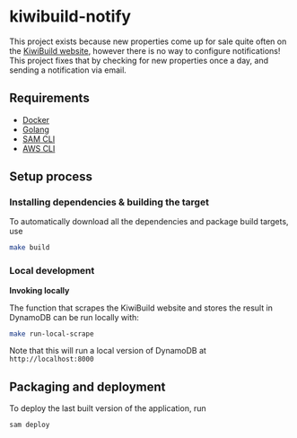 # kiwibuild-notify

This project exists because new properties come up for sale quite often on the [KiwiBuild website](https://www.kiwibuild.govt.nz/), however there is no way to configure notifications! This project fixes that by checking for new properties once a day, and sending a notification via email.

## Requirements

* [Docker](https://www.docker.com/community-edition)
* [Golang](https://golang.org)
* [SAM CLI](https://docs.aws.amazon.com/serverless-application-model/latest/developerguide/serverless-sam-cli-install.html)
* [AWS CLI](https://aws.amazon.com/cli/)

## Setup process

### Installing dependencies & building the target 

To automatically download all the dependencies and package build targets, use 

```bash
make build
```

### Local development

**Invoking locally**

The function that scrapes the KiwiBuild website and stores the result in DynamoDB can be run locally with:

```bash
make run-local-scrape
```

Note that this will run a local version of DynamoDB at `http://localhost:8000`

## Packaging and deployment

To deploy the last built version of the application, run

```bash
sam deploy
```
